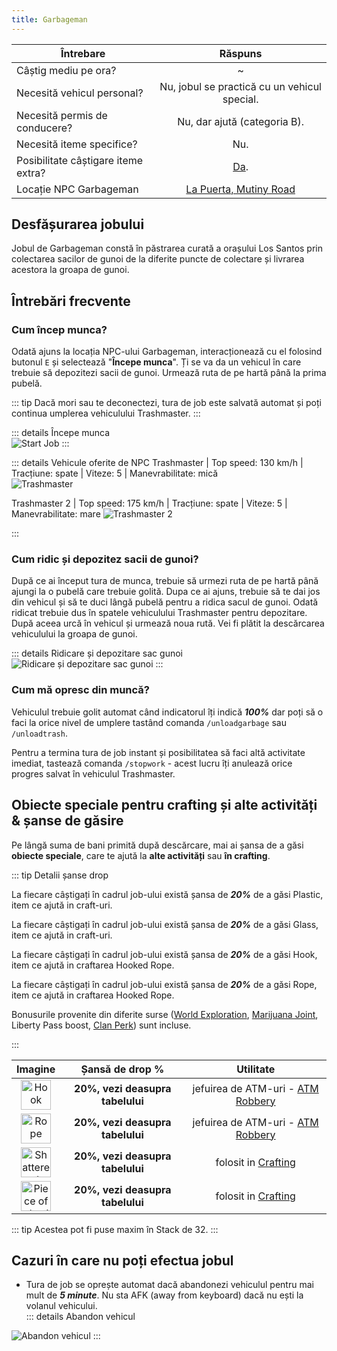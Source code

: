 ```yaml
---
title: Garbageman
---
```


| Întrebare   | Răspuns |
| ----------- | :-----------: |
| Câștig mediu pe ora? | ~<Dinero :amount='1650' /> |
| Necesită vehicul personal? | Nu, jobul se practică cu un vehicul special. |
| Necesită permis de conducere? | Nu, dar ajută (categoria B). |
| Necesită iteme specifice? | Nu. |
| Posibilitate câștigare iteme extra? | [Da](#obiecte-speciale-pentru-crafting-si-alte-activitati-sanse-de-gasire). |
| Locație NPC Garbageman | [La Puerta, Mutiny Road](https://i.imgur.com/gyUjAQG.png) |

## Desfășurarea jobului  

Jobul de Garbageman constă în păstrarea curată a orașului Los Santos prin colectarea sacilor de gunoi de la diferite puncte de colectare și livrarea acestora la groapa de gunoi.  

## Întrebări frecvente

### Cum încep munca?

Odată ajuns la locația NPC-ului Garbageman, interacționează cu el folosind butonul `E` și selectează "**Începe munca**". Ți se va da un vehicul în care trebuie să depozitezi sacii de gunoi. Urmează ruta de pe hartă până la prima pubelă.

::: tip
Dacă mori sau te deconectezi, tura de job este salvată automat și poți continua umplerea vehiculului Trashmaster. 
:::

::: details Începe munca  
  <Image src="https://i.imgur.com/lIPqxgm.gif" alt="Start Job" />
:::  

::: details Vehicule oferite de NPC 
  Trashmaster | Top speed: 130 km/h | Tracțiune: spate | Viteze: 5 | Manevrabilitate: mică  
  <Image src="https://i.imgur.com/inPyGOf.png" alt="Trashmaster" />

  Trashmaster 2 | Top speed: 175 km/h | Tracțiune: spate | Viteze: 5 | Manevrabilitate: mare
  <Image src="https://i.imgur.com/wRuGHA4.png" alt="Trashmaster 2" />
  
::: 
 
### Cum ridic și depozitez sacii de gunoi?  

După ce ai început tura de munca, trebuie să urmezi ruta de pe hartă până ajungi la o pubelă care trebuie golită. Dupa ce ai ajuns, trebuie să te dai jos din vehicul și să te duci lângă pubelă pentru a ridica sacul de gunoi. Odată ridicat trebuie dus în spatele vehiculului Trashmaster pentru depozitare. După aceea urcă în vehicul și urmează noua rută. Vei fi plătit la descărcarea vehiculului la groapa de gunoi.

::: details Ridicare și depozitare sac gunoi  
  <Image src="https://i.imgur.com/JXZvgXX.gif" alt="Ridicare și depozitare sac gunoi" />
:::  

### Cum mă opresc din muncă?  
 
Vehiculul trebuie golit automat când indicatorul îți indică _**100%**_ dar poți să o faci la orice nivel de umplere tastând comanda `/unloadgarbage` sau `/unloadtrash`.

Pentru a termina tura de job instant și posibilitatea să faci altă activitate imediat, tastează comanda `/stopwork` - acest lucru îți anulează orice progres salvat în vehiculul Trashmaster.

## Obiecte speciale pentru crafting și alte activități & șanse de găsire  

Pe lângă suma de bani primită după descărcare, mai ai șansa de a găsi **obiecte speciale**, care te ajută la **alte activități** sau **în crafting**.  

::: tip Detalii șanse drop  

La fiecare <Dinero :amount="350" /> câștigați în cadrul job-ului există șansa de _**20%**_ de a găsi Plastic, item ce ajută in craft-uri.

La fiecare <Dinero :amount="800" /> câștigați în cadrul job-ului există șansa de _**20%**_ de a găsi Glass, item ce ajută in craft-uri.

La fiecare <Dinero :amount="600" /> câștigați în cadrul job-ului există șansa de _**20%**_ de a găsi Hook, item ce ajută in craftarea Hooked Rope.

La fiecare <Dinero :amount="400 " /> câștigați în cadrul job-ului există șansa de _**20%**_ de a găsi Rope, item ce ajută in craftarea Hooked Rope.

Bonusurile provenite din diferite surse ([World Exploration](../events/world-exploration.md), [Marijuana Joint](../factions/gangs.md#marijuana-joint), Liberty Pass boost, [Clan Perk](../clans/tabs.md#perks)) sunt incluse.

:::  

| **Imagine** | **Șansă de drop %** | **Utilitate**
| :-----------: | :-----------: | :-----------: |
| <Image src="https://i.imgur.com/UXt9NNT.png" alt="Hook" width="48" label="Hook" /> |  **20%, vezi deasupra tabelului**  | jefuirea de ATM-uri - [ATM Robbery](../illegal-activities/robberies/atm-robbery) |
| <Image src="https://i.imgur.com/GarEQ1P.png" alt="Rope" width="48" label="Rope" /> |  **20%, vezi deasupra tabelului** | jefuirea de ATM-uri - [ATM Robbery](../illegal-activities/robberies/atm-robbery) |
| <Image src="https://i.imgur.com/hUMaLGq.png" alt="Shattered Glass" width="48" label="Shattered Glass" /> | **20%, vezi deasupra tabelului**  | folosit in [Crafting](../general/crafting) |
| <Image src="https://i.imgur.com/4CZcmp2.png" alt="Piece of plastic" width="48" label="Piece of plastic" /> | **20%, vezi deasupra tabelului** | folosit in [Crafting](../general/crafting) |

::: tip Acestea pot fi puse maxim în Stack de 32.
:::

## Cazuri în care nu poți efectua jobul  

- Tura de job se oprește automat dacă abandonezi vehiculul pentru mai mult de _**5 minute**_. Nu sta AFK (away from keyboard) dacă nu ești la volanul vehicului.  
::: details Abandon vehicul  
<Image src="https://i.imgur.com/ENhmJFT.png" alt="Abandon vehicul" />
:::  
